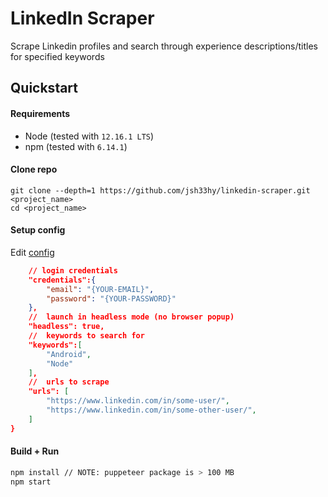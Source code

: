 # LinkedIn Scraper

Scrape Linkedin profiles and search through experience descriptions/titles for specified keywords

## Quickstart

#### Requirements

- Node (tested with `12.16.1 LTS`)
- npm (tested with `6.14.1`)

#### Clone repo
```
git clone --depth=1 https://github.com/jsh33hy/linkedin-scraper.git <project_name>
cd <project_name>
```

#### Setup config

Edit [config](./config/config.json)
```json
    // login credentials
    "credentials":{
        "email": "{YOUR-EMAIL}",
        "password": "{YOUR-PASSWORD}"
    },
    //  launch in headless mode (no browser popup)
    "headless": true,
    //  keywords to search for
    "keywords":[
        "Android",
        "Node"
    ],
    //  urls to scrape
    "urls": [       
        "https://www.linkedin.com/in/some-user/",
        "https://www.linkedin.com/in/some-other-user/",
    ]
}
```

#### Build + Run
```sh
npm install // NOTE: puppeteer package is > 100 MB
npm start
```